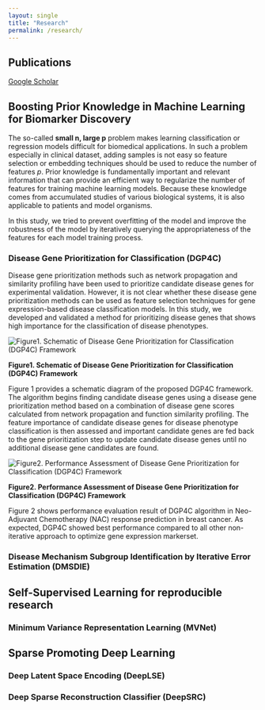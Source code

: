 ```yaml
---
layout: single
title: "Research"
permalink: /research/
---
```


## Publications

[Google Scholar](https://scholar.google.com/citations?user=3GelV-YAAAAJ&hl=en)

## Boosting Prior Knowledge in Machine Learning for Biomarker Discovery
The so-called **small n, large p** problem makes learning classification or regression models difficult for biomedical applications. In such a problem especially in clinical dataset, adding samples is not easy so feature selection or embedding techniques should be used to reduce the number of features *p*. Prior knowledge is fundamentally important and relevant information that can provide an efficient way to regularize the number of features for training machine learning models. Because these knowledge comes from accumulated studies of various biological systems, it is also applicable to patients and model organisms.

In this study, we tried to prevent overfitting of the model and improve the robustness of the model by iteratively querying the appropriateness of the features for each model training process.

### Disease Gene Prioritization for Classification (DGP4C)
Disease gene prioritization methods such as network propagation and similarity profiling have been used to prioritize candidate disease genes for experimental validation. However, it is not clear whether these disease gene prioritization methods can be used as feature selection techniques for gene expression-based disease classification models. In this study, we developed and validated a method for prioritizing disease genes that shows high importance for the classification of disease phenotypes. 



![Figure1. Schematic of Disease Gene Prioritization for Classification (DGP4C) Framework](/profile/images/dgp4c.jpg)

<p><strong> Figure1. Schematic of Disease Gene Prioritization for Classification (DGP4C) Framework </strong></p>

Figure 1 provides a schematic diagram of the proposed DGP4C framework. The algorithm begins finding candidate disease genes using a disease gene prioritization method based on a combination of disease gene scores calculated from network propagation and function similarity profiling. The feature importance of candidate disease genes for disease phenotype classification is then assessed and important candidate genes are fed back to the gene prioritization step to update candidate disease genes until no additional disease gene candidates are found.

![Figure2. Performance Assessment of Disease Gene Prioritization for Classification (DGP4C) Framework](/profile/images/dgp4c_result.jpg)

<p><strong> Figure2. Performance Assessment of Disease Gene Prioritization for Classification (DGP4C) Framework </strong></p>



Figure 2 shows performance evaluation result of DGP4C algorithm in Neo-Adjuvant Chemotherapy (NAC) response prediction in breast cancer. As expected, DGP4C showed best performance compared to all other non-iterative approach to optimize gene expression markerset. 


### Disease Mechanism Subgroup Identification by Iterative Error Estimation (DMSDIE)


## Self-Supervised Learning for reproducible research


### Minimum Variance Representation Learning (MVNet)



## Sparse Promoting Deep Learning


### Deep Latent Space Encoding (DeepLSE)


### Deep Sparse Reconstruction Classifier (DeepSRC)


<!--
The use of machine-learning in neuroimaging offers new perspectives in early diagnosis and prognosis of brain diseases. However, algorithms should provide interpretable solutions. Biomarkers identification based on neuroimaging require new algorithms that exploit the natural spatial structure of the brain images.

Although such multivariate methods can capture complex relationships in the data, traditional approaches provide irregular or scattered (l1 penalty, see Lasso penalty the figure below) predictive pattern with a very limited relevance.
![weight_map_adni_3d_enet](/images/weight_map_adni_3d_enet.png "Logo Title Text 1")

Essentially, we propose to extend state-of-the-art algorithms (such Elastic-net) with biolological priors to force the produced solution to adhere to some domain-specific constraints. More precisely, our first aim is to exploit the known spatial structure of the neuroimaging data that stem from meshes of cortical surface or 3D grid (volume) of the brain.

A penalty like Total Variation (TV) that exploits the natural 3D structure of the images can increase the spatial coherence of the weight map.
![weight_map_adni_3d_enettv](/images/weight_map_adni_3d_enettv.png "Logo Title Text 1")

**Generalization to any type of data with spatial structure, for instance meshes of the cortical surface**

The algorithms are based on a versatile mathematical framework which authorizes a straightforward application on any type of structured input data: 3 dimensional image or meshes of the cortical surface.
The next figure shows the weights map obtained by a classic Lasso-based algorithms on mesh of cortical thickness.
![weight_map_adni_mesh_enet](/images/weight_map_adni_mesh_enet.png "Logo Title Text 1")

The next figure shows the weights map obtained by adding a TV penalty.
![weight_map_adni_mesh_enettv](/images/weight_map_adni_mesh_enettv.png "Logo Title Text 1")

Structured sparsity based on TV provides **interpretable and stable** predictive brain maps.

However, TV penalization leads to non-smooth optimization problems which disables classical gradient descent methods.


**Optimization**

Within the BrainOmics team at NeuroSpin, we developed an optimization framework that minimizes any combination of l1, l2, and TV penalties while preserving the exact l1 penalty. This algorithm uses Nesterov's smoothing technique to approximate the TV penalty with a smooth function such that the loss and the penalties are minimized with an exact accelerated proximal gradient algorithm. We propose an original continuation algorithm that uses successively smaller values of the smoothing parameter to reach a prescribed precision while achieving the best possible convergence rate. This algorithm (CONESTA: COntinuation with NEsterov smoothing in a Shrinkage Thresholding Algorithm) can be used with other losses or penalties.
ParsimonY: Sparse and Structured Machine Learning Libray in Python
With The BrainOmics(*) team,  we produced a library [ParsimonY on github](https://github.com/neurospin/pylearn-parsimony) based on the python language that implements many structured machine learning algorithms. The first stable release is scheduled by mid May 2014.


**BrainOmics team at NeuroSpin in 2015:**

- Vincent Frouin (Head of the team)
- Fouad Hadj Selem (Post-doc)
- Tommy Lofstedt (Post-doc)
- Mathieu Dubois (Post-doc)
- Jinpeng Li (Research Engineer)

-->